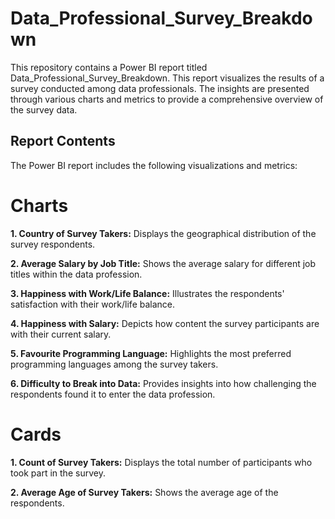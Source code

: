 # Data_Professional_Survey_Breakdown

This repository contains a Power BI report titled Data_Professional_Survey_Breakdown. This report visualizes the results of a survey conducted among data professionals. The insights are presented through various charts and metrics to provide a comprehensive overview of the survey data.

## Report Contents
The Power BI report includes the following visualizations and metrics:

# Charts
**1. Country of Survey Takers:**
Displays the geographical distribution of the survey respondents.

**2. Average Salary by Job Title:**
Shows the average salary for different job titles within the data profession.

**3. Happiness with Work/Life Balance:**
Illustrates the respondents' satisfaction with their work/life balance.

**4. Happiness with Salary:**
Depicts how content the survey participants are with their current salary.

**5. Favourite Programming Language:**
Highlights the most preferred programming languages among the survey takers.

**6. Difficulty to Break into Data:**
Provides insights into how challenging the respondents found it to enter the data profession.
# Cards
**1. Count of Survey Takers:**
Displays the total number of participants who took part in the survey.

**2. Average Age of Survey Takers:**
Shows the average age of the respondents.
